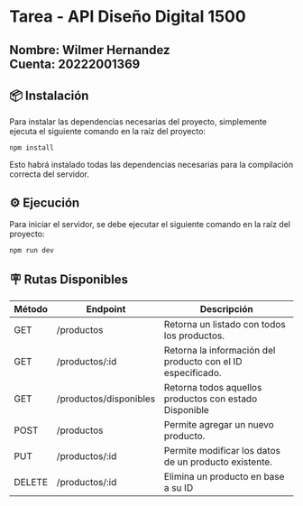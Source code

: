 # Tarea - API Diseño Digital 1500

**Nombre:** Wilmer Hernandez  
**Cuenta:** 20222001369  
---

## 📦 Instalación

Para instalar las dependencias necesarias del proyecto, simplemente ejecuta el siguiente comando en la raíz del proyecto:

```console
npm install
```
Esto habrá instalado todas las dependencias necesarias para la compilación correcta del servidor.

## ⚙️ Ejecución
Para iniciar el servidor, se debe ejecutar el siguiente comando en la raíz del proyecto:

```console
npm run dev
```

## 🪧 Rutas Disponibles

| Método | Endpoint           | Descripción                               |
|--------|--------------------|------------------------------------------|
| GET    | /productos           | Retorna un listado con todos los productos.       |
| GET    | /productos/:id      | Retorna la información del producto con el ID especificado. |
| GET    | /productos/disponibles     | Retorna todos aquellos productos con estado Disponible |
| POST   | /productos         | Permite agregar un nuevo producto.                |
| PUT    | /productos/:id     | Permite modificar los datos de un producto existente. |
| DELETE | /productos/:id     | Elimina un producto en base a su ID            |


